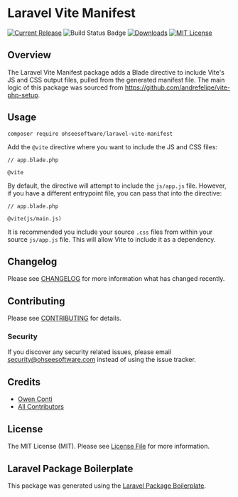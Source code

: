 # Laravel Vite Manifest

[![Current Release](https://img.shields.io/github/release/ohseesoftware/laravel-vite-manifest.svg?style=flat-square)](https://github.com/ohseesoftware/laravel-vite-manifest/releases)
![Build Status Badge](https://github.com/ohseesoftware/laravel-vite-manifest/workflows/Build/badge.svg)
[![Downloads](https://img.shields.io/packagist/dt/ohseesoftware/laravel-vite-manifest.svg?style=flat-square)](https://packagist.org/packages/ohseesoftware/laravel-vite-manifest)
[![MIT License](https://img.shields.io/github/license/ohseesoftware/laravel-vite-manifest.svg?style=flat-square)](https://github.com/ohseesoftware/laravel-vite-manifest/blob/master/LICENSE)

## Overview

The Laravel Vite Manifest package adds a Blade directive to include Vite's JS and CSS output files, pulled from the generated manifest file. The main logic of this package was sourced from https://github.com/andrefelipe/vite-php-setup.

## Usage

```
composer require ohseesoftware/laravel-vite-manifest
```

Add the `@vite` directive where you want to include the JS and CSS files:

```
// app.blade.php

@vite
```

By default, the directive will attempt to include the `js/app.js` file. However, if you have a different entrypoint file, you can pass that into the directive:

```
// app.blade.php

@vite(js/main.js)
```

It is recommended you include your source `.css` files from within your source `js/app.js` file. This will allow Vite to include it as a dependency.


## Changelog

Please see [CHANGELOG](CHANGELOG.md) for more information what has changed recently.

## Contributing

Please see [CONTRIBUTING](CONTRIBUTING.md) for details.

### Security

If you discover any security related issues, please email security@ohseesoftware.com instead of using the issue tracker.

## Credits

-   [Owen Conti](https://github.com/ohseesoftware)
-   [All Contributors](../../contributors)

## License

The MIT License (MIT). Please see [License File](LICENSE.md) for more information.

## Laravel Package Boilerplate

This package was generated using the [Laravel Package Boilerplate](https://laravelpackageboilerplate.com).
